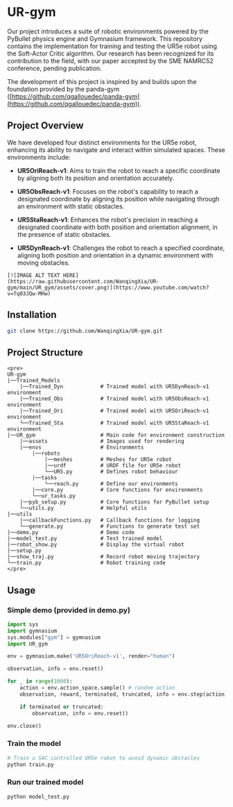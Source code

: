 # UR-gym

Our project introduces a suite of robotic environments powered by the PyBullet physics engine and Gymnasium framework. This repository contains the implementation for training and testing the UR5e robot using the Soft-Actor Critic algorithm. Our research has been recognized for its contribution to the field, with our paper accepted by the SME NAMRC52 conference, pending publication.

The development of this project is inspired by and builds upon the foundation provided by the panda-gym ([https://github.com/qgallouedec/panda-gym](https://github.com/qgallouedec/panda-gym)).


## Project Overview

We have developed four distinct environments for the UR5e robot, enhancing its ability to navigate and interact within simulated spaces. These environments include:

-   **UR5OriReach-v1**: Aims to train the robot to reach a specific coordinate by aligning both its position and orientation accurately.
    
-   **UR5ObsReach-v1**: Focuses on the robot's capability to reach a designated coordinate by aligning its position while navigating through an environment with static obstacles.
    
-   **UR5StaReach-v1**: Enhances the robot's precision in reaching a designated coordinate with both position and orientation alignment, in the presence of static obstacles.
    
-   **UR5DynReach-v1**: Challenges the robot to reach a specified coordinate, aligning both position and orientation in a dynamic environment with moving obstacles.
```
[![IMAGE ALT TEXT HERE](https://raw.githubusercontent.com/WanqingXia/UR-gym/main/UR_gym/assets/cover.png)](https://www.youtube.com/watch?v=Tq03JQw-MHw)
```

## Installation
```bash
git clone https://github.com/WanqingXia/UR-gym.git
```

## Project Structure
```
<pre>
UR-gym
|──Trained_Models
	|──Trained_Dyn            # Trained model with UR5DynReach-v1 environment
	|──Trained_Obs            # Trained model with UR5ObsReach-v1 environment
	|──Trained_Ori            # Trained model with UR5OriReach-v1 environment
	└──Trained_Sta            # Trained model with UR5StaReach-v1 environment
|──UR_gym                     # Main code for environment construction
	|──assets                 # Images used for rendering
	|──envs                   # Environments
		|──robots
			|──meshes         # Meshes for UR5e robot
			|──urdf           # URDF file for UR5e robot
			└──UR5.py         # Defines robot behaviour
		|──tasks			  
			└──reach.py		  # Define our environments
		|──core.py            # Core functions for environments
		└──ur_tasks.py
	|──pyb_setup.py           # Core functions for PyBullet setup
	└──utils.py               # Helpful utils
|──utils
	|──callbackFunctions.py   # Callback functions for logging
	└──generate.py            # Functions to generate test set
|──demo.py                    # Demo code
|──model_test.py              # Test trained model
|──robot_show.py              # Display the virtual robot
|──setup.py
|──show_traj.py               # Record robot moving trajectory
└──train.py                   # Robot training code
</pre>
```
## Usage

### Simple demo (provided in demo.py)
```python
import sys
import gymnasium
sys.modules["gym"] = gymnasium
import UR_gym

env = gymnasium.make('UR5OriReach-v1', render="human")

observation, info = env.reset()

for _ in range(1000):
    action = env.action_space.sample() # random action
    observation, reward, terminated, truncated, info = env.step(action)

    if terminated or truncated:
        observation, info = env.reset()

env.close()
```

### Train the model
```python
# Train a SAC controlled UR5e robot to avoid dynamic obstacles
python train.py
```

### Run our trained model
```python
python model_test.py
```
